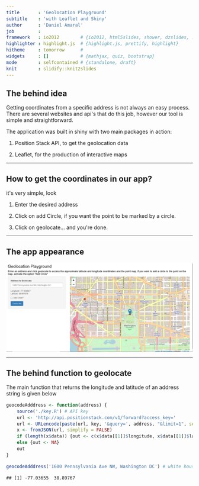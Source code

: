 ```yaml
---
title       : 'Geolocation Playground'
subtitle    : 'with Leaflet and Shiny'
author      : 'Daniel Amaral'
job         : 
framework   : io2012        # {io2012, html5slides, shower, dzslides, ...}
highlighter : highlight.js  # {highlight.js, prettify, highlight}
hitheme     : tomorrow      # 
widgets     : []            # {mathjax, quiz, bootstrap}
mode        : selfcontained # {standalone, draft}
knit        : slidify::knit2slides
---
```



## The behind idea

Getting coordinates from a specific address is not always an easy process. There are several websites and api's that do this job, however our tool is simple and straightforward.

The application was built in shiny with two main packages in action:

1. Position Stack API, to get the geolocation data

2. Leaflet, for the production of interactive maps

---

## How to get the coordinates in our app?

it's very simple, look

1. Enter the desired address

2. Click on add Circle, if you want the point to be marked by a circle.

3. Click on geolocate... and you're done.

---

## The app appearance

<img src="./assets/img/homepage.PNG" title="plot of chunk unnamed-chunk-1" alt="plot of chunk unnamed-chunk-1" width="900px" style="display: block; margin: auto;" />

---

## The behind function to geolocate

The main function that returns the longitude and latitude of an address string is given below


```r
geocodeAdddress <- function(address) {
    source('./key.R') # API key
    url <- 'http://api.positionstack.com/v1/forward?access_key='
    url <- URLencode(paste(url, key, '&query=', address, "&limit=1", sep = ""))
    x <- fromJSON(url, simplify = FALSE)
    if (length(x$data)) {out <- c(x$data[[1]]$longitude, x$data[[1]]$latitude)} 
    else {out <- NA}
    out
}
```


```r
geocodeAdddress('1600 Pennsylvania Ave NW, Washington DC') # white house
```

```
## [1] -77.03655  38.89767
```


